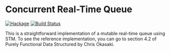 # Concurrent Real-Time Queue

[![Hackage](https://img.shields.io/hackage/v/stm-queue.svg)](https://hackage.haskell.org/package/stm-queue)
[![Build Status](https://travis-ci.org/SamuelSchlesinger/stm-queue.svg?branch=master)](https://travis-ci.org/SamuelSchlesinger/stm-queue)

This is a straightforward implementation of a mutable real-time queue using
STM. To see the reference implementation, you can go to section 4.2 of
Purely Functional Data Structured by Chris Okasaki.
